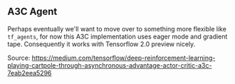 A3C Agent
---

Perhaps eventually we'll want to move over to something more flexible like `tf_agents`, for now this A3C implementation uses eager mode and gradient tape. Consequently it works with Tensorflow 2.0 preview nicely.

Source: https://medium.com/tensorflow/deep-reinforcement-learning-playing-cartpole-through-asynchronous-advantage-actor-critic-a3c-7eab2eea5296
